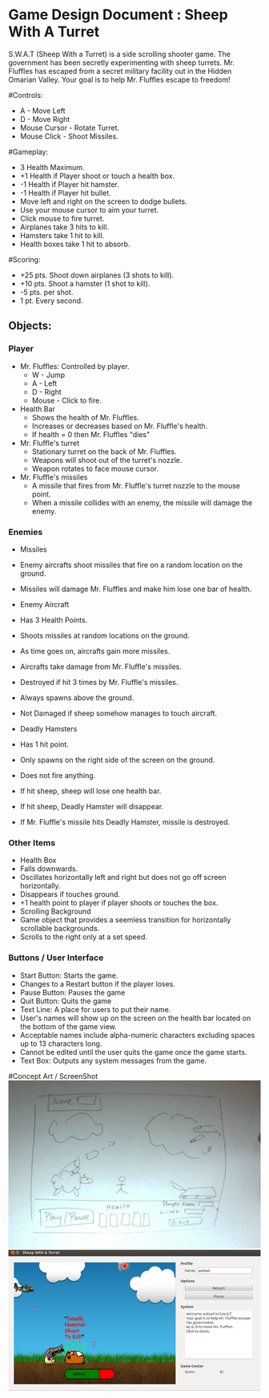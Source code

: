 # Game Design Document : Sheep With A Turret

S.W.A.T (Sheep With a Turret) is a side scrolling shooter game. The government has been secretly experimenting with sheep turrets.
Mr. Fluffles has escaped from a secret military facility out in the Hidden Omarian Valley. Your goal is to help Mr. Fluffles escape to
freedom!

#Controls:
+ A - Move Left
+ D - Move Right
+ Mouse Cursor - Rotate Turret.
+ Mouse Click - Shoot Missiles.

#Gameplay:
+ 3 Health Maximum.
+ +1 Health if Player shoot or touch a health box.
+ -1 Health if Player hit hamster.
+ -1 Health if Player hit bullet.
+ Move left and right on the screen to dodge bullets.
+ Use your mouse cursor to aim your turret.
+ Click mouse to fire turret.
+ Airplanes take 3 hits to kill.
+ Hamsters take 1 hit to kill.
+ Health boxes take 1 hit to absorb.

#Scoring:
+ +25 pts. Shoot down airplanes (3 shots to kill).
+ +10 pts. Shoot a hamster (1 shot to kill).
+ -5 pts. per shot.
+ 1 pt. Every second.

## Objects:
### Player
+ Mr. Fluffles: Controlled by player.
  +  W - Jump
  +  A - Left
  +  D - Right
  +  Mouse - Click to fire.
+ Health Bar
  + Shows the health of Mr. Fluffles.
  + Increases or decreases based on Mr. Fluffle's health.
  + If health = 0 then Mr. Fluffles "dies"
+ Mr. Fluffle's turret
  + Stationary turret on the back of Mr. Fluffles.
  + Weapons will shoot out of the turret's nozzle.
  + Weapon rotates to face mouse cursor.
+ Mr. Fluffle's missiles
  + A missile that fires from Mr. Fluffle's turret nozzle to the mouse point.
  + When a missile collides with an enemy, the missile will damage the enemy.

### Enemies
+ Missiles
 + Enemy aircrafts shoot missiles that fire on a random location on the ground.
 + Missiles will damage Mr. Fluffles and make him lose one bar of health.
 
+ Enemy Aircraft
 + Has 3 Health Points.
 + Shoots missiles at random locations on the ground.
 + As time goes on, aircrafts gain more missiles.
 + Aircrafts take damage from Mr. Fluffle's missiles.
 + Destroyed if hit 3 times by Mr. Fluffle's missiles.
 + Always spawns above the ground.
 + Not Damaged if sheep somehow manages to touch aircraft.

+ Deadly Hamsters
 + Has 1 hit point.
 + Only spawns on the right side of the screen on the ground.
 + Does not fire anything.
 + If hit sheep, sheep will lose one health bar.
 + If hit sheep, Deadly Hamster will disappear.
 + If Mr. Fluffle's missile hits Deadly Hamster, missile is destroyed.
 
### Other Items
+ Health Box
 + Falls downwards.
 + Oscillates horizontally left and right but does not go off screen horizontally.
 + Disappears if touches ground.
 + +1 health point to player if player shoots or touches the box.
+ Scrolling Background
 + Game object that provides a seemless transition for horizontally scrollable backgrounds.
 + Scrolls to the right only at a set speed.

### Buttons / User Interface
+ Start Button: Starts the game.
 + Changes to a Restart button if the player loses.
+ Pause Button: Pauses the game
+ Quit Button: Quits the game
+ Text Line: A place for users to put their name.
 + User's names will show up on the screen on the health bar located on the bottom of the game view.
 + Acceptable names include alpha-numeric characters excluding spaces up to 13 characters long.
 + Cannot be edited until the user quits the game once the game starts.
+ Text Box: Outputs any system messages from the game.

#Concept Art / ScreenShot
![alt text](Concept/pic.jpg "Concept Art")
![alt text](Concept/screenshot_01.png "Screenshot")
























